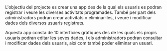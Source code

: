 L'objectiu del projecte es crear una app des de la qual els usuaris es podran registrar i veure les diverses activitats programades.
També per part dels administradors podran crear activitats o eliminar-les, i veure i modificar dades dels diversos usuaris registrats.

Aquesta app consta de 10 interfícies gràfiques des de les quals els propis usuaris podran editar les seves dades, i els administradors podran consultar i modificar dades dels usuaris,
així com també poder eliminar un usuari.
